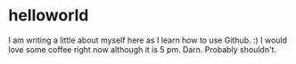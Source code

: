 # helloworld

I am writing a little about myself here as I learn how to use Github. :) I would love some coffee right now although it is 5 pm. Darn. Probably shouldn't.
